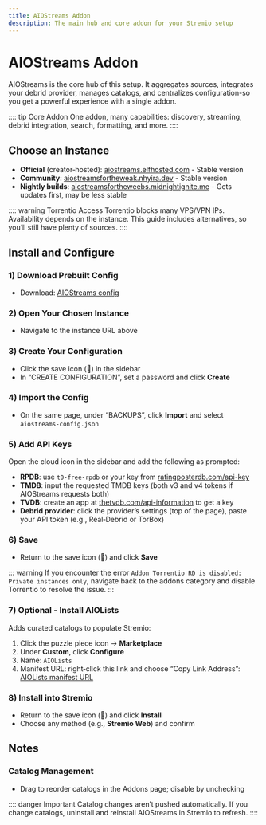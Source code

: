 ```yaml
---
title: AIOStreams Addon
description: The main hub and core addon for your Stremio setup
---
```


# AIOStreams Addon

AIOStreams is the core hub of this setup. It aggregates sources, integrates your debrid provider, manages catalogs, and centralizes configuration-so you get a powerful experience with a single addon.

:::: tip Core Addon
One addon, many capabilities: discovery, streaming, debrid integration, search, formatting, and more.
::::

## Choose an Instance

- **Official** (creator‑hosted): [aiostreams.elfhosted.com](https://aiostreams.elfhosted.com) - Stable version
- **Community**: [aiostreamsfortheweak.nhyira.dev](https://aiostreamsfortheweak.nhyira.dev) - Stable version
- **Nightly builds**: [aiostreamsfortheweebs.midnightignite.me](https://aiostreamsfortheweebs.midnightignite.me) - Gets updates first, may be less stable

:::: warning Torrentio Access
Torrentio blocks many VPS/VPN IPs. Availability depends on the instance. This guide includes alternatives, so you’ll still have plenty of sources.
::::

## Install and Configure

### 1) Download Prebuilt Config

- Download: [AIOStreams config](https://share.valhalladev.org/u/aiostreams-config.json?download=true)

### 2) Open Your Chosen Instance

- Navigate to the instance URL above

### 3) Create Your Configuration

- Click the save icon (💾) in the sidebar
- In “CREATE CONFIGURATION”, set a password and click **Create**

### 4) Import the Config

- On the same page, under “BACKUPS”, click **Import** and select `aiostreams-config.json`

### 5) Add API Keys

Open the cloud icon in the sidebar and add the following as prompted:

- **RPDB**: use `t0-free-rpdb` or your key from [ratingposterdb.com/api-key](https://ratingposterdb.com/api-key/)
- **TMDB**: input the requested TMDB keys (both v3 and v4 tokens if AIOStreams requests both)
- **TVDB**: create an app at [thetvdb.com/api-information](https://www.thetvdb.com/api-information) to get a key
- **Debrid provider**: click the provider’s settings (top of the page), paste your API token (e.g., Real‑Debrid or TorBox)

### 6) Save

- Return to the save icon (💾) and click **Save**

::: warning
If you encounter the error `Addon Torrentio RD is disabled: Private instances only`, navigate back to the addons category and disable Torrentio to resolve the issue.
:::

### 7) Optional - Install AIOLists

Adds curated catalogs to populate Stremio:

1. Click the puzzle piece icon → **Marketplace**
2. Under **Custom**, click **Configure**
3. Name: `AIOLists`
4. Manifest URL: right‑click this link and choose “Copy Link Address”: [AIOLists manifest URL](https://aiolists.elfhosted.com/H4sIAAAAAAAAA7VabXOqOBT-Kx0-i1fttffWb7a97epW3Vbc1u50OhGipALhJkGrnf73nUCCvETAHfYbnOSQPCeHk5Pn5FMDPvoT7rSepjU04luLvnxnLX1JINS5UGtozLUWVxAQSAy8hp7W0-BuaC_uTDRBw8FsP2iP0fCyyYXW0wMX2i93s4-x-_B98jQ7H7mD85Ex745vnPe58ehOjF_beefFnr9f2ZPpgA7cLnpBg4uRYbbGN6v95OZhN55-746M9XZ00_-4vx7uracBmqBBZ3LT346e5h8TY7Wf71-csTE_n--t9cT4ez2--4V433nncvvyPEITh6L585X_fD505k8P6Hm6RZb7987sOJsFH--51fy4HerGyNy4xsX9cvDculvceN3n2-t353dnsrdf_jCWeAnvbqf2TBhiCilF2BtYkd24qG-aOPBYUjSjkHjAhZHEhQxYgIEpDojJZbyL6HkPvFUAVlwKPS4jYM36pgkpldaW0ke4JJDaWfGvDx8RSPtM63mB4whpegYOomxCLEi03j-aay34e0CcN0agZyFvpbt4gyDlcz00OoBBynS20amNt5lGD7Klgz6UirJNqvnbJiS0KcUmYMDBqzeTBG-henEXCkluBAtRD-6Ug4smxZSBC_bY032CXKhUTXVQfMAOnECpGDaoFBZY3X-BlRP0kAsYwl5abPL5ZEBiM3ChxwDZpRuWwEWO2jA2ogxn-xPsAs-E2mtDcwBlM98CDHJH7rQ6Xb31U-9cGK0fvdZlr9Vqds7bL8KZ6Ej4tNb71ADCoUzfAmba_FF_4nIb0FE0kd4SOBQ2uGQa4pYCPui1Dc11YtALvd022he9brfXumz-vGi9aF9fDc1GlgW9ez5QxouBmTcasDbQYwFRr7SJXWhlTGER4IKsNT0G6BFzYkIwScvcHWWQqPtTE-lLlJYxmyDHgZmvbEFGwLAvPqnjpc5sqG8hXPM1I9DFG2hJo7w2NDOgDLtcMAYut_xnoVV6Wl-KCqH3tNtIUAi4p40iwXFv7Wk38VvORmnv5WPy9-Ko1NMMEcQyRsuEtkS_Lx6SySq22-eXtNsIWggYOx9K4301NOT6mDBo9S0Le1mDHlma3qeGuEOX92xoIkob2D-L_pazyfLMsOHZU9Se-IsYCVQ_EaKjmyuOZUacQThb2VWMH25NRycgOiV2jBUgO5OA7RITa2UeukydYFX0JbbzYfRzhmH99atoy1DYKLepiPmMI7mwT402ObaLVbdF7gvVbCB897gJ5PaQscBUiItCawTzNANkdqPT8csPxPDFtp3Bn964FfizO7uYxU0ort8BjiQS1fFnP1C8_Knk5Dj6zOIL8HWvvTpTOhl6xZVXZV8KC6iTNDGhfth49hdvrN8XCvPD6mZRf6bYLxSZZ5ltMj6SMk3dnlKUGP9Hw1T0mmTKrbBIOiMX0_gjcIL6vUOZ_FcHn1Yv9obEceIY5szqh5DrXnXVqeZEwFVXOT4PqfAmDksS7gLXjzZ_JjsBbEK5AtYCh06eGBNo63dnxdE0gZfaIPAAWyOPtttKuFUjW3Q2U0UzeWqTEUy-1xbPM8fCEyKV1CzBljtNKVDmz6ESr2z5H3ayo4ffhA0I2hO4dKDJaN4A-Q-UmCKmLlQ2SPAaEnxCVBvqPH1SFW5CsxinIA4UIGNKQYx3Ld_rgpflLKq7c6xZgi3kmVTQBAElkYnX2oCl-a0TcAnFkpw75HVUybYgfGSWLV5rO1qk-aQT8mqhWAwrS9Dk8eXYKzG8YHLqDzvH6LKKf2FOvSRLigg41SYqqTm5gcr32jbPDPd3QqIgNYuxZXm1PMYc1SjGFwRc_Yt7jNusuLg59WIDSF5agVw2xZAfY0FdWA9DnAbyoFeMTnDBCnAxSyxGm5ro7BbVCC1LQ1d33VizGFvMaas40APfLVnPg6Q2njNHqp_AbB50SzaVJKWt2FpS9Rm5waSEtW0zqlJQRX9N65aEW1E-UsXbuLIkA24sqC3iZotXJ4TcWLUYIC-7KMBF1Rgx1BOo01NThZ7qgCK1suwgVUlRJQfpQmGcG3Dx_5EaKOuSlTODtHYx9lyFKI8-X9oWs7gPG86MTe38wtFqevWFz3-ihGvI1cAUITl3A0BGZtFQvy8cvXSQsATbrKCH4BpbKB-kc_oKf1BfKIgtcKT5sO8yAoHL4V9HTXyYDSQ0POJq7Wa7yWkRB68wDzGM-bT37ZvvgJ3u2M0VxisHBhQSE3sMeqxpYvebcfW4fZ--_V4Or6fvbffH_uXq8vzW84ej7nLqj_pv25lze3P_8dRffO8al4_u9mrzYHXNp8fuBg2HE3s90Br81s4VoHBGnMTAP8DPTvvi3DxvXUCdMgJdhPUMOB3wAmZzARY7fQGBG_hN0wkW3-bnw_bk3W-be_wx3s86I2O9GxmD9vi93_mmNTRTGqD3T6HxUvc5MEEr5AFHHPCChGgEPLSEwheOroPszYux3GPFd-MjaOCZ9o5gxxHLn-gDPxgB08CPyrZRWTyUPcLfASKR6KtRDia-eVI3mvjDRXDiTtXwvOZ-g0YcFfhFARpePgqb5bxe-R_LmRiYjG3H_nH-zu9hUEzYXwQuIYGeGQUVXhBut_gTDf95jUAHAgqtEHp47UizIDV55T3-ez28PQTocj1FVK-sZKEVYsDRRc-Kysdr--W6-Vp3uY66CHSi3ikD5oqx1XGdML1szbNcI1P0qahwygDJekO17ictZMx5V-ir4JAraCXp1vLuB9ayQl_JAlZYWcmslXfNs1UVzB4TPOV984RJuU6CYyjvfDiyVwgciSNwBSumj5JVbJnJ7ctUop8QLBx4Bz0Cb5HDeGsU4KHHGx6BZ0XXxm4hCG-DyR2BhC0yrxMZWpRz2njLkAu_ty-0Rj53dZAHqB8Q5KEwe7Sc8LbVK9-WADHtabwhvcr7WNN8A_d0GMl_hTO1EtnmNfY8aIabYnwr6zBxfntZgAwv3MqG8H5s_Bb4lAFqi_evr38BNjyoKRgtAAA/manifest.json)

### 8) Install into Stremio

- Return to the save icon (💾) and click **Install**
- Choose any method (e.g., **Stremio Web**) and confirm

## Notes

### Catalog Management
- Drag to reorder catalogs in the Addons page; disable by unchecking

:::: danger Important
Catalog changes aren’t pushed automatically. If you change catalogs, uninstall and reinstall AIOStreams in Stremio to refresh.
::::